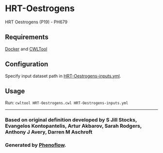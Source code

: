 # HRT-Oestrogens

HRT Oestrogens (P19) - PH679

## Requirements

[Docker](https://docs.docker.com/install/) and [CWLTool](https://github.com/common-workflow-language/cwltool#install)

## Configuration

Specify input dataset path in [HRT-Oestrogens-inputs.yml](HRT-Oestrogens-inputs.yml).

## Usage

Run: `cwltool HRT-Oestrogens.cwl HRT-Oestrogens-inputs.yml`

***

### Based on original definition developed by S Jill Stocks, Evangelos Kontopantelis, Artur Akbarov, Sarah Rodgers, Anthony J Avery, Darren M Aschroft
### Generated by [Phenoflow](https://kclhi.org/phenoflow).
